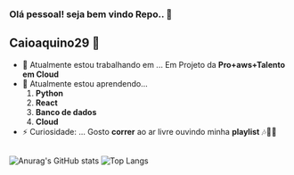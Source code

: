### Olá pessoal! seja bem vindo Repo.. 👋
## Caioaquino29 🚀



- 🔭 Atualmente estou trabalhando em ... Em Projeto da **Pro+aws+Talento em Cloud**
- 🌱 Atualmente estou aprendendo...
  1. **Python**
  2. **React**
  3. **Banco de dados**
  4. **Cloud**
- ⚡ Curiosidade: ... Gosto **correr** ao ar livre ouvindo minha **playlist** 🎶🏃‍♂️
##
![Anurag's GitHub stats](https://github-readme-stats.vercel.app/api?username=caioaquino29&show_icons=true&theme=cobalt)
![Top Langs](https://github-readme-stats.vercel.app/api/top-langs/?username=caioaquino29&hide_progress=true&theme=cobalt)
